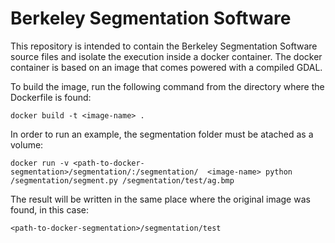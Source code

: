 # Berkeley Segmentation Software

This repository is intended to contain the Berkeley Segmentation Software source files and isolate the execution inside a docker container. The docker container is based on an image that comes powered with a compiled GDAL. 

To build the image, run the following command from the directory where the Dockerfile is found:

```
docker build -t <image-name> .
```


In order to run an example, the segmentation folder must be atached as a volume:

```
docker run -v <path-to-docker-segmentation>/segmentation/:/segmentation/  <image-name> python /segmentation/segment.py /segmentation/test/ag.bmp
```

The result will be written in the same place where the original image was found, in this case:

```
<path-to-docker-segmentation>/segmentation/test
```